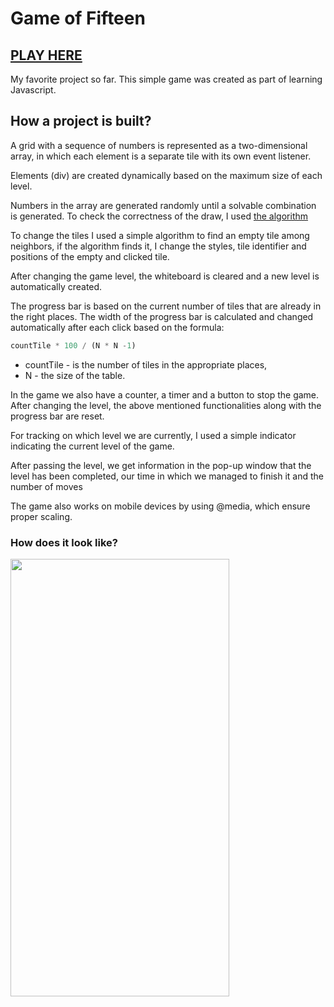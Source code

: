 # Game of Fifteen

## [PLAY HERE](https://sebekxp.github.io/game-of-fifteen) 

My favorite project so far. This simple game was created as part of learning Javascript.

## How a project is built?

A grid with a sequence of numbers is represented as a two-dimensional array, in which each element is a separate tile with its own event listener. 

Elements (div) are created dynamically based on the maximum size of each level. 

Numbers in the array are generated randomly until a solvable combination is generated. To check the correctness of the draw, I used [the algorithm](https://www.geeksforgeeks.org/check-instance-15-puzzle-solvable/)

To change the tiles I used a simple algorithm to find an empty tile among neighbors, if the 
algorithm finds it, I change the styles, 
tile identifier and positions of the empty and clicked tile.
 
After changing the game level, the whiteboard is cleared and a new level is automatically created.
 
The progress bar is based on the current number of tiles that are already in the right places. The width of the progress bar is calculated and changed automatically after each click based on the formula: 
```js
countTile * 100 / (N * N -1)
``` 
- countTile - is the number of tiles in the appropriate places, 
- N - the size of the table.</br>

In the game we also have a counter, a timer and a button to stop the game. 
After changing the level, the above mentioned functionalities along with the progress bar are reset.

For tracking on which level we are currently, I used a simple indicator indicating the current level of the game.

After passing the level, we get information in the pop-up window that the level has been completed, our time in which we managed to finish it and the number of moves

The game also works on mobile devices by using @media, which ensure proper scaling.

### How does it look like?<br/>
<img src="https://i.imgur.com/IeLDAdN.png" width="350px" height="700px"/>
